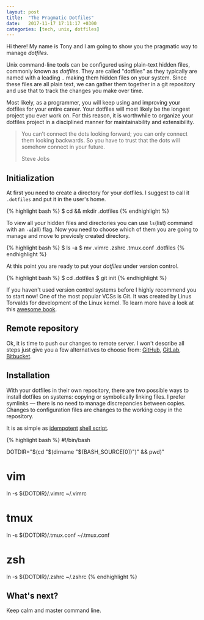 ```yaml
---
layout: post
title:  "The Pragmatic Dotfiles"
date:   2017-11-17 17:11:17 +0300
categories: [tech, unix, dotfiles]
---
```


Hi there! My name is Tony and I am going to show you the pragmatic way to manage *dotfiles*.

Unix command-line tools can be configured using plain-text hidden files, commonly known as *dotfiles*.
They are called "dotfiles" as they typically are named with a leading `.` making them hidden files on your system.
Since these files are all plain text, we can gather them together in a git repository and use that to track the changes you make over time.

Most likely, as a programmer, you will keep using and improving your dotfiles for your entire career.
Your dotfiles will most likely be the longest project you ever work on.
For this reason, it is worthwhile to organize your dotfiles project in a disciplined manner for maintainability and extensibility.

>You can’t connect the dots looking forward; you can only connect them looking backwards.
>So you have to trust that the dots will somehow connect in your future.
>
>Steve Jobs

## Initialization

At first you need to create a directory for your dotfiles. I suggest to call it `.dotfiles` and put it in the user's home.

{% highlight bash %}
  $ cd && mkdir .dotfiles
{% endhighlight %}

To view all your hidden files and directories you can use `ls`(list) command with an `-a`(all) flag.
Now you need to choose which of them you are going to manage and move to previosly created directory.

{% highlight bash %}
  $ ls -a
  $ mv .vimrc .zshrc .tmux.conf .dotfiles
{% endhighlight %}

At this point you are ready to put your *dotfiles* under version control.

{% highlight bash %}
  $ cd .dotfiles
  $ git init
{% endhighlight %}

If you haven't used version control systems before I highly recommend you to start now!
One of the most popular VCSs is Git. It was created by Linus Torvalds for development of the Linux kernel.
To learn more have a look at this [awesome book][git_book].

## Remote repository

Ok, it is time to push our changes to remote server. I won't describe all steps just give you a few alternatives to choose from: [GitHub][github], [GitLab][gitlab], [Bitbucket][bitbucket].

## Installation

With your dotfiles in their own repository, there are two possible ways to install dotfiles on systems: copying or symbolically linking files.
I prefer symlinks — there is no need to manage discrepancies between copies. Changes to configuration files are changes to the working copy in the repository.

It is as simple as [idempotent][idempotent] [shell script][bash_how_to].

{% highlight bash %}
  #!/bin/bash

  DOTDIR="$(cd "$(dirname "${BASH_SOURCE[0]}")" && pwd)"

  # vim
  ln -s ${DOTDIR}/.vimrc ~/.vimrc

  # tmux
  ln -s ${DOTDIR}/.tmux.conf ~/.tmux.conf

  # zsh
  ln -s ${DOTDIR}/.zshrc ~/.zshrc
{% endhighlight %}

## What's next?

Keep calm and master command line.

[git_book]: https://git-scm.com/book/en/v2
[github]: https://github.com/
[gitlab]: https://gitlab.com/
[bitbucket]: https://bitbucket.org/
[bash_how_to]: http://tldp.org/HOWTO/Bash-Prog-Intro-HOWTO.html
[idempotent]: https://en.wikipedia.org/wiki/Idempotence
